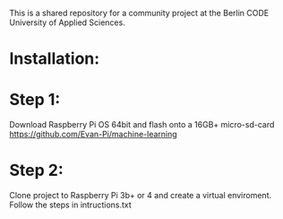 This is a shared repository for a community project at the Berlin CODE University of Applied Sciences.

# Installation:
# Step 1:
Download Raspberry Pi OS 64bit and flash onto a 16GB+ micro-sd-card
https://github.com/Evan-Pi/machine-learning

# Step 2:
Clone project to Raspberry Pi 3b+ or 4 and create a virtual enviroment.
Follow the steps in intructions.txt


